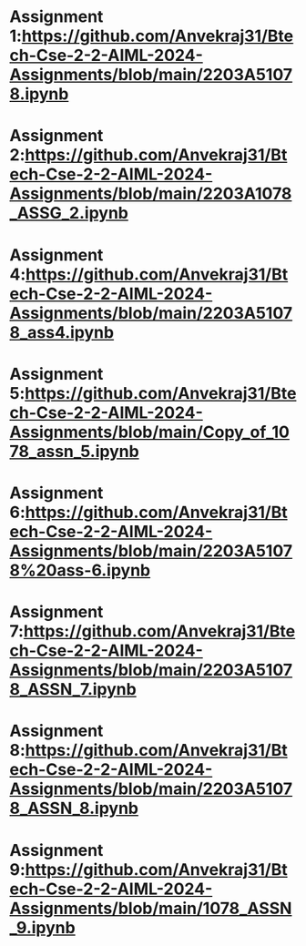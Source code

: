# Assignment 1:https://github.com/Anvekraj31/Btech-Cse-2-2-AIML-2024-Assignments/blob/main/2203A51078.ipynb
# Assignment 2:https://github.com/Anvekraj31/Btech-Cse-2-2-AIML-2024-Assignments/blob/main/2203A1078_ASSG_2.ipynb
# Assignment 4:https://github.com/Anvekraj31/Btech-Cse-2-2-AIML-2024-Assignments/blob/main/2203A51078_ass4.ipynb
# Assignment 5:https://github.com/Anvekraj31/Btech-Cse-2-2-AIML-2024-Assignments/blob/main/Copy_of_1078_assn_5.ipynb
# Assignment 6:https://github.com/Anvekraj31/Btech-Cse-2-2-AIML-2024-Assignments/blob/main/2203A51078%20ass-6.ipynb
# Assignment 7:https://github.com/Anvekraj31/Btech-Cse-2-2-AIML-2024-Assignments/blob/main/2203A51078_ASSN_7.ipynb
# Assignment 8:https://github.com/Anvekraj31/Btech-Cse-2-2-AIML-2024-Assignments/blob/main/2203A51078_ASSN_8.ipynb
# Assignment 9:https://github.com/Anvekraj31/Btech-Cse-2-2-AIML-2024-Assignments/blob/main/1078_ASSN_9.ipynb

